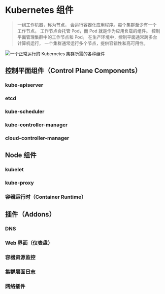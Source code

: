 # Kubernetes 组件

>一组工作机器，称为节点， 会运行容器化应用程序。每个集群至少有一个工作节点。
>工作节点会托管 Pod，而 Pod 就是作为应用负载的组件。 控制平面管理集群中的工作节点和 Pod。 在生产环境中，控制平面通常跨多台计算机运行， 一个集群通常运行多个节点，提供容错性和高可用性。

![一个正常运行的 Kubernetes 集群所需的各种组件](https://kubernetes.io/images/docs/components-of-kubernetes.svg)

## 控制平面组件（Control Plane Components）
### kube-apiserver
### etcd
### kube-scheduler
### kube-controller-manager
### cloud-controller-manager

## Node 组件
### kubelet
### kube-proxy
### 容器运行时（Container Runtime）

## 插件（Addons）
### DNS
### Web 界面（仪表盘）
### 容器资源监控
### 集群层面日志
### 网络插件